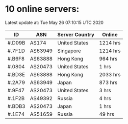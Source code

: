# 10 online servers:

Latest update at: Tue May 26 07:10:15 UTC 2020

| ID | ASN | Server Country | Online |
| -- | --- | -------------- | ------ |
| #.D09B | AS174 | United States | 1214 hrs |
| #.7F1D | AS63949 | Singapore | 1214 hrs |
| #.B6F8 | AS63888 | Hong Kong | 964 hrs |
| #.0804 | AS20473 | United States | 1 hrs |
| #.BD3E | AS63888 | Hong Kong | 2033 hrs |
| #.2A79 | AS63949 | Japan | 873 hrs |
| #.9F47 | AS20473 | United States | 3 hrs |
| #.1F2B | AS49392 | Russia | 4 hrs |
| #.BDB3 | AS20473 | Japan | 1 hrs |
| #.1E74 | AS51659 | Russia | 49 hrs |

